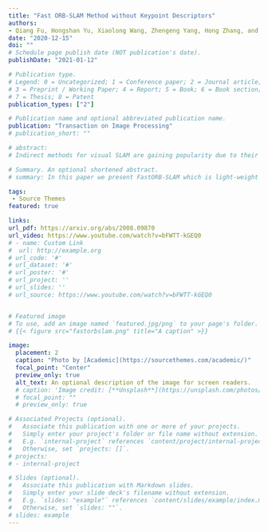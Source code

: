 ```yaml
---
title: "Fast ORB-SLAM Method without Keypoint Descriptors"
authors:
- Qiang Fu, Hongshan Yu, Xiaolong Wang, Zhengeng Yang, Hong Zhang, and Ajmal Mian
date: "2020-12-15"
doi: ""
# Schedule page publish date (NOT publication's date).
publishDate: "2021-01-12"

# Publication type.
# Legend: 0 = Uncategorized; 1 = Conference paper; 2 = Journal article;
# 3 = Preprint / Working Paper; 4 = Report; 5 = Book; 6 = Book section;
# 7 = Thesis; 8 = Patent
publication_types: ["2"]

# Publication name and optional abbreviated publication name.
publication: "Transaction on Image Processing"
# publication_short: ""

# abstract: 
# Indirect methods for visual SLAM are gaining popularity due to their robustness to varying environments. ORB-SLAM2 is a benchmark method in this domain, however, the computation of descriptors in ORB-SLAM2 is time-consuming and the descriptors cannot be reused unless a frame is selected as a keyframe. To overcome these problems, we present FastORB-SLAM which is light-weight and efficient as it tracks keypoints between adjacent frames without computing descriptors. To achieve this, a two-stage coarse-to-fine descriptor independent keypoint matching method is proposed based on sparse optical flow. In the first stage, we first predict initial keypoint correspondences via a uniform acceleration motion model and then robustly establish the correspondences via a pyramid-based sparse optical flow tracking method. In the second stage, we leverage motion smoothness and the epipolar constraint to refine the correspondences. In particular, our method computes descriptors only for keyframes. We test FastORB-SLAM with an RGBD camera on TUM and ICL-NUIM datasets and compare its accuracy and efficiency to nine existing RGBD SLAM methods. Qualitative and quantitative results show that our method achieves state-of-the-art performance in accuracy and is about twice as fast as the ORB-SLAM2.

# Summary. An optional shortened abstract.
# summary: In this paper we present FastORB-SLAM which is light-weight and efficient as it tracks keypoints between adjacent frames without computing descriptors.

tags:
 - Source Themes
featured: true

links:
url_pdf: https://arxiv.org/abs/2008.09870
url_video: https://www.youtube.com/watch?v=bFWTT-kGEQ0
# - name: Custom Link
#  url: http://example.org
# url_code: '#'
# url_dataset: '#'
# url_poster: '#'
# url_project: ''
# url_slides: ''
# url_source: https://www.youtube.com/watch?v=bFWTT-kGEQ0


# Featured image
# To use, add an image named `featured.jpg/png` to your page's folder.
# {{< figure src="fastorbslam.png" title="A caption" >}}

image: 
  placement: 2
  caption: "Photo by [Academic](https://sourcethemes.com/academic/)"
  focal_point: "Center"
  preview_only: true
  alt_text: An optional description of the image for screen readers.
  # caption: 'Image credit: [**Unsplash**](https://unsplash.com/photos/jdD8gXaTZsc)'
  # focal_point: ""
  # preview_only: true

# Associated Projects (optional).
#   Associate this publication with one or more of your projects.
#   Simply enter your project's folder or file name without extension.
#   E.g. `internal-project` references `content/project/internal-project/index.md`.
#   Otherwise, set `projects: []`.
# projects:
# - internal-project

# Slides (optional).
#   Associate this publication with Markdown slides.
#   Simply enter your slide deck's filename without extension.
#   E.g. `slides: "example"` references `content/slides/example/index.md`.
#   Otherwise, set `slides: ""`.
# slides: example
---
```



